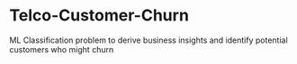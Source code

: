 # Telco-Customer-Churn
ML Classification problem to derive business insights and identify potential customers who might churn
